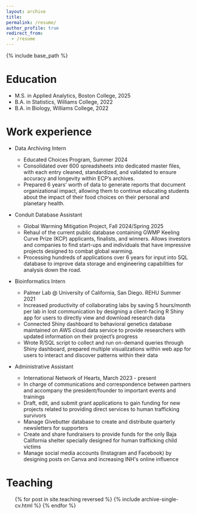 ```yaml
---
layout: archive
title:
permalink: /resume/
author_profile: true
redirect_from:
  - /resume
---
```


{% include base_path %}

Education
======
* M.S. in Applied Analytics, Boston College, 2025
* B.A. in Statistics, Williams College, 2022
* B.A. in Biology, Williams College, 2022

Work experience
======
* Data Archiving Intern 

  * Educated Choices Program, Summer 2024
  * Consolidated over 600 spreadsheets into dedicated master files, with each entry cleaned, standardized, and validated to ensure accuracy and longevity within ECP’s archives.
  * Prepared 6 years’ worth of data to generate reports that document organizational impact, allowing them to continue educating students about the impact of their food choices on their personal and planetary health.
  

* Conduit Database Assistant

  * Global Warming Mitigation Project, Fall 2024/Spring 2025
  * Rehaul of the current public database containing GWMP Keeling Curve Prize (KCP) applicants, finalists, and winners. Allows investors and companies to find start-ups and individuals that have impressive projects designed to combat global warming.
  * Processing hundreds of applications over 6 years for input into SQL database to improve data storage and engineering capabilities for analysis down the road.

* Bioinformatics Intern

  * Palmer Lab @ University of California, San Diego. REHU Summer 2021
  * Increased productivity of collaborating labs by saving 5 hours/month per lab in lost communication by designing a client-facing R Shiny app for users to directly view and download research data
  * Connected Shiny dashboard to behavioral genetics database maintained on AWS cloud data service to provide researchers with updated information on their project’s progress 
  * Wrote R/SQL script to collect and run on-demand queries through Shiny dashboard, prepared multiple visualizations within web app for users to interact and discover patterns within their data 

* Administrative Assistant

  * International Network of Hearts, March 2023 - present
  * In charge of communications and correspondence between partners and accompany the president/founder to important events and trainings
  * Draft, edit, and submit grant applications to gain funding for new projects related to providing direct services to human trafficking survivors
  * Manage Givebutter database to create and distribute quarterly newsletters for supporters
  * Create and share fundraisers to provide funds for the only Baja California shelter specially designed for human trafficking child victims
  * Manage social media accounts (Instagram and Facebook) by designing posts on Canva and increasing INH's online influence
  
  
Teaching
======
  <ul>{% for post in site.teaching reversed %}
    {% include archive-single-cv.html %}
  {% endfor %}</ul>

